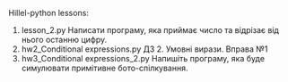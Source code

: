 Hillel-python lessons:
1. lesson_2.py 
Написати програму, яка приймає число та відрізає від нього останню цифру.
2. hw2_Conditional expressions.py
ДЗ 2. Умовні вирази. Вправа №1
3. hw3_Conditional expressions_2.py
Напишіть програму, яка буде симулювати примітивне бото-спілкування.
